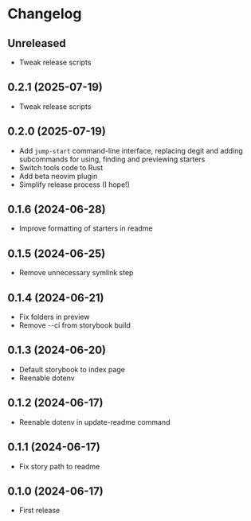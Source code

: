 # Changelog

## Unreleased

- Tweak release scripts

## 0.2.1 (2025-07-19)

- Tweak release scripts

## 0.2.0 (2025-07-19)

- Add `jump-start` command-line interface, replacing degit and adding subcommands for using, finding and previewing starters
- Switch tools code to Rust  
- Add beta neovim plugin
- Simplify release process (I hope!)

## 0.1.6 (2024-06-28)

- Improve formatting of starters in readme

## 0.1.5 (2024-06-25)

- Remove unnecessary symlink step

## 0.1.4 (2024-06-21)

- Fix folders in preview
- Remove --ci from storybook build

## 0.1.3 (2024-06-20)

- Default storybook to index page
- Reenable dotenv

## 0.1.2 (2024-06-17)

- Reenable dotenv in update-readme command

## 0.1.1 (2024-06-17)

- Fix story path to readme

## 0.1.0 (2024-06-17)

- First release

